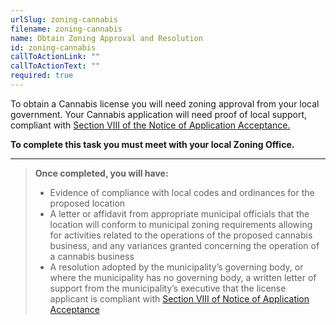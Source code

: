 ```yaml
---
urlSlug: zoning-cannabis
filename: zoning-cannabis
name: Obtain Zoning Approval and Resolution
id: zoning-cannabis
callToActionLink: ""
callToActionText: ""
required: true
---
```


To obtain a Cannabis license you will need zoning approval from your local government. Your Cannabis application will need proof of local support, compliant with [Section VIII of the Notice of Application Acceptance.](https://www.nj.gov/cannabis/documents/businesses/personal-use/Final%20Notice%20of%20Application%20Acceptance.pdf)

**To complete this task you must meet with your local Zoning Office.**

---

> **Once completed, you will have:**
>
> - Evidence of compliance with local codes and ordinances for the proposed location
> - A letter or affidavit from appropriate municipal officials that the location will conform to municipal zoning requirements allowing for activities related to the operations of the proposed cannabis business, and any variances granted concerning the operation of a cannabis business
> - A resolution adopted by the municipality’s governing body, or where the municipality has no governing body, a written letter of support from the municipality’s executive that the license applicant is compliant with [Section VIII of Notice of Application Acceptance](https://www.nj.gov/cannabis/documents/businesses/personal-use/Final%20Notice%20of%20Application%20Acceptance.pdf)
